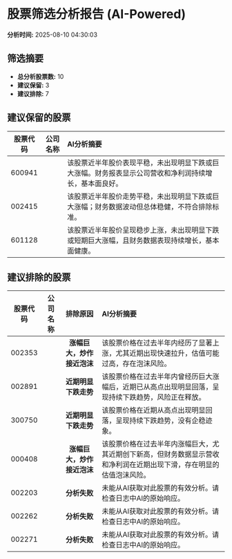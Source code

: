# 股票筛选分析报告 (AI-Powered)

**分析时间:** 2025-08-10 04:30:03

## 筛选摘要

- **总分析股票数:** 10
- **建议保留:** 3
- **建议排除:** 7

## 建议保留的股票

| 股票代码 | 公司名称 | AI分析摘要 |
|:---:|:---:|:---|
| 600941 |  | 该股票近半年股价表现平稳，未出现明显下跌或巨大涨幅。财务报表显示公司营收和净利润持续增长，基本面良好。 |
| 002415 |  | 该股票近半年股价走势平稳，未出现明显下跌或巨大涨幅；财务数据波动但总体稳健，不符合排除标准。 |
| 601128 |  | 该股票近半年股价呈现稳步上涨，未出现明显下跌或短期巨大涨幅，且财务数据表现持续增长，基本面健康。 |

## 建议排除的股票

| 股票代码 | 公司名称 | 排除原因 | AI分析摘要 |
|:---:|:---:|:---:|:---|
| 002353 |  | **涨幅巨大，炒作接近泡沫** | 该股票价格在过去半年内经历了显著上涨，尤其近期出现快速拉升，估值可能过高，存在泡沫风险。 |
| 002891 |  | **近期明显下跌走势** | 该股票价格在过去半年内曾经历巨大涨幅后，近期已从高点出现明显回落，呈现持续下跌趋势，风险正在释放。 |
| 300750 |  | **近期明显下跌走势** | 该股票价格在近期从高点出现明显回落，呈现持续下跌趋势，没有企稳迹象。 |
| 000408 |  | **涨幅巨大，炒作接近泡沫** | 该股票价格在过去半年内涨幅巨大，尤其近期创下新高，但财务数据显示营收和净利润在近期出现下滑，存在明显的估值泡沫风险。 |
| 002203 |  | **分析失败** | 未能从AI获取对此股票的有效分析。请检查日志中AI的原始响应。 |
| 002262 |  | **分析失败** | 未能从AI获取对此股票的有效分析。请检查日志中AI的原始响应。 |
| 002271 |  | **分析失败** | 未能从AI获取对此股票的有效分析。请检查日志中AI的原始响应。 |
